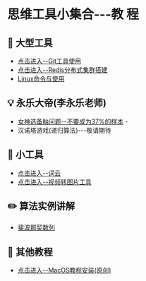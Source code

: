 思维工具小集合---教 程  
======

## :floppy_disk: 大型工具
- [点击进入--Git工具使用](https://github.com/CyC2018/CS-Notes/blob/master/notes/Git.md)    
- [点击进入--Redis分布式集群搭建](https://github.com/KissMyLady/Tools/blob/master/note/redis_goup.md)  
- [Linux命令与使用](https://github.com/KissMyLady/Tools/blob/master/note/linux_com.md)    


## :bulb: 永乐大帝(李永乐老师)  
- [女神选备胎问题--不要成为37%的样本](https://github.com/KissMyLady/Daily_Tools_Create/blob/master/Goddess/Goddess_test.md)    -
- 汉诺塔游戏(递归算法)---敬请期待   


## :wrench:  小工具
- [点击进入--词云](https://github.com/KissMyLady/Word_Cloud)  
- [点击进入--视频转图片工具](https://github.com/KissMyLady/Exchaneg-video-to-photo)

## :pencil2: 算法实例讲解  
 - [斐波那契数列](https://github.com/KissMyLady/Tools/blob/master/algorithem/feibo.md)    

## :watermelon: 其他教程   
- [点击进入--MacOS教程安装(原创)](https://github.com/KissMyLady/Tools/blob/master/Word_Cloud/virtual_mac.md)  







